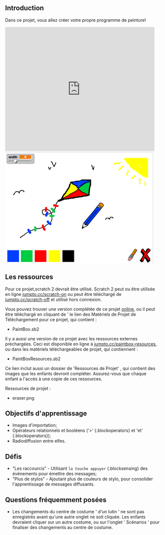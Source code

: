 ## Introduction

Dans ce projet, vous allez créer votre propre programme de peinture!

<div class="scratch-preview">
 <iframe allowtransparency="true" width="485" height="402" src="https://scratch.mit.edu/projects/embed/63473366/?autostart=false" frameborder="0"></iframe>
 <img src="images/paint-final.png">
</div>

## Les ressources 

Pour ce projet,scratch 2 devrait être utilisé. Scratch 2 peut ou être utilisée en ligne [jumpto.cc/scratch-on](http://jumpto.cc/scratch-on) ou peut être téléchargé de [jumpto.cc/scratch-off](http://jumpto.cc/scratch-off) et utilisé hors connexion.

Vous pouvez trouver une version complétée de ce projet <a href="http://scratch.mit.edu/projects/63473366/#editor">online</a>, ou il peut être téléchargé en cliquant de ' le lien des Matériels de Projet de Téléchargement pour ce projet, qui contient :

+ PaintBox.sb2

Il y a aussi une version de ce projet avec les ressources externes préchargées. Ceci est disponible en ligne à [jumpto.cc/paintbox-resources](http://jumpto.cc/paintbox-resources), ou dans les matériels téléchargeables de projet, qui contiennent :

+ PaintBoxResources.sb2

Ce lien inclut aussi un dossier de 'Ressources de Projet' , qui contient des images que les enfants devront compléter. Assurez-vous que chaque enfant a l'accès à une copie de ces ressources.

Ressources de projet :
+ eraser.png

## Objectifs d'apprentissage

+ Images d'importation;
+ Opérateurs relationnels et booléens ('>' {.blockoperators} et 'et' {.blockoperators});
+ Radiodiffusion entre elfes.

## Défis

+ "Les raccourcis" - Utilisant ` la touche appuyer ` {.blocksensing} des événements pour émettre des messages;
+ "Plus de stylos" - Ajoutant plus de couleurs de stylo, pour consolider l'apprentissage de messages diffusants.

## Questions fréquemment posées

+ Les changements du centre de costume ' d'un lutin ' ne sont pas enregistrés avant qu'une autre onglet ne soit cliquée. Les enfants devraient cliquer sur un autre costume, ou sur l'onglet ' Scénarios ' pour finaliser des changements au centre de costume.
